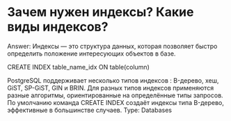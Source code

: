 # Зачем нужен индексы? Какие виды индексов?

Answer: Индексы — это структура данных, которая позволяет быстро определить положение интересующих объектов в базе. 

CREATE INDEX table_name_idx
ON table(column)

PostgreSQL поддерживает несколько типов индексов : B-дерево, хеш, GiST, SP-GiST, GIN и BRIN. Для разных типов индексов применяются разные алгоритмы, ориентированные на определённые типы запросов. По умолчанию команда CREATE INDEX создаёт индексы типа B-дерево, эффективные в большинстве случаев.
Type: Databases